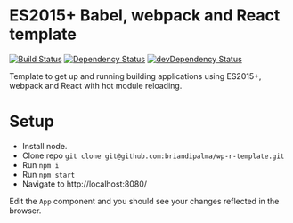 # ES2015+ Babel, webpack and React template
[![Build Status](https://secure.travis-ci.org/briandipalma/wp-r-template.png)](http://travis-ci.org/briandipalma/wp-r-template)
[![Dependency Status](https://david-dm.org/briandipalma/wp-r-template.png)](https://david-dm.org/briandipalma/wp-r-template)
[![devDependency Status](https://david-dm.org/briandipalma/wp-r-template/dev-status.svg)](https://david-dm.org/briandipalma/wp-r-template#info=devDependencies)

Template to get up and running building applications using ES2015+, webpack and React with hot module reloading.

# Setup

* Install node.
* Clone repo `git clone git@github.com:briandipalma/wp-r-template.git`
* Run `npm i`
* Run `npm start`
* Navigate to http://localhost:8080/

Edit the `App` component and you should see your changes reflected in the browser.
